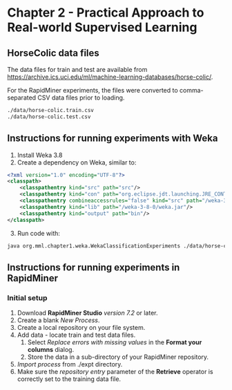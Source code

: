 # Chapter 2 - Practical Approach to Real-world Supervised Learning

## HorseColic data files

The data files for train and test are available from https://archive.ics.uci.edu/ml/machine-learning-databases/horse-colic/.

For the RapidMiner experiments, the files were converted to comma-separated CSV data files prior to loading.
```sh
./data/horse-colic.train.csv
./data/horse-colic.test.csv
```

## Instructions for running experiments with Weka
1. Install Weka 3.8
2. Create a dependency on Weka, similar to:
```xml
<?xml version="1.0" encoding="UTF-8"?>
<classpath>
	<classpathentry kind="src" path="src"/>
	<classpathentry kind="con" path="org.eclipse.jdt.launching.JRE_CONTAINER/org.eclipse.jdt.internal.debug.ui.launcher.StandardVMType/JavaSE-1.7"/>
	<classpathentry combineaccessrules="false" kind="src" path="/weka-3-8-0"/>
	<classpathentry kind="lib" path="/weka-3-8-0/weka.jar"/>
	<classpathentry kind="output" path="bin"/>
</classpath>
```
3. Run code with:
```sh
java org.mml.chapter1.weka.WekaClassificationExperiments ./data/horse-colic.train.csv ./data/horse-colic.test.csv
```

## Instructions for running experiments in RapidMiner
### Initial setup
1. Download __RapidMiner Studio__ *version 7.2* or later.
2. Create a blank *New Process*.
3. Create a local repository on your file system.
4. Add data - locate train and test data files.
    1. Select *Replace errors with missing values* in the __Format your columns__ dialog.
    2. Store the data in a sub-directory of your RapidMiner repository.
5. *Import process* from ./expt directory.
6. Make sure the *repository entry* parameter of the __Retrieve__ operator is correctly set to the training data file.

